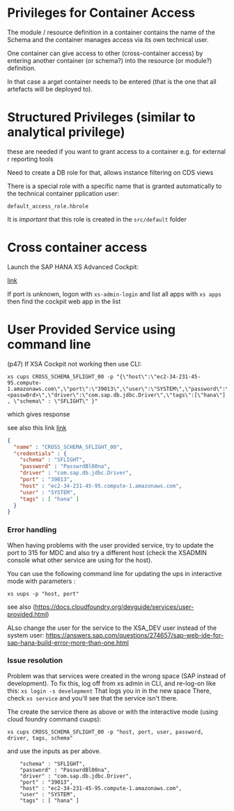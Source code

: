 # Privileges for Container Access

The module / resource definition in a container contains the name of the 
Schema and the container manages access via its own technical user.

One container can give access to other (cross-container access) by entering
another container (or schema?) into the resource (or module?) definition.

In that case a arget container needs to be entered (that is the one that all artefacts will
be deployed to).

# Structured Privileges (similar to analytical privilege)
these are needed if you want to grant access to a container e.g. for external r
reporting tools

Need to create a DB role for that, allows instance filtering on CDS views

There is a special role with a specific name that is granted automatically to 
the technical container pplication user:

`default_access_role.hbrole`

It is *important* that this role is created in the `src/default` folder

# Cross container access

Launch the SAP HANA XS Advanced Cockpit:

[link](https://ec2-34-231-45-95.compute-1.amazonaws.com:51041)

If port is unknown, logon with `xs-admin-login` and list all apps with `xs apps`
then find the cockpit web app in the list

# User Provided Service using command line
(p47)
If XSA Cockpit not working then use CLI:

```
xs cups CROSS_SCHEMA_SFLIGHT_00 -p "{\"host\":\"ec2-34-231-45-95.compute-1.amazonaws.com\",\"port\":\"39013\",\"user\":\"SYSTEM\",\"password\":\"<passw0rd>\",\"driver\":\"com.sap.db.jdbc.Driver\",\"tags\":[\"hana\"] , \"schema\" : \"SFLIGHT\" }"
```

which gives response

see also this link [link](https://github.com/SAPDocuments/Tutorials/blob/master/tutorials/xsa-create-user-provided-anonymous-service/xsa-create-user-provided-anonymous-service.md)

```json
{
  "name" : "CROSS_SCHEMA_SFLIGHT_00",
  "credentials" : {
    "schema" : "SFLIGHT",
    "password" : "PasswrdBl00na",
    "driver" : "com.sap.db.jdbc.Driver",
    "port" : "39013",
    "host" : "ec2-34-231-45-95.compute-1.amazonaws.com",
    "user" : "SYSTEM",
    "tags" : [ "hana" ]
  }
}
```
### Error handling

When having problems with the user provided service, try to update the port to 3<instance>15 for MDC and also try a different host (check the XSADMIN console what other service are using for the host).
  
  You can use the following command line for updating the ups in interactive mode with parameters :
  
  `xs uups -p "host, port"`
  
  see also (https://docs.cloudfoundry.org/devguide/services/user-provided.html)
  
  ALso change the user for the service to the XSA_DEV user instead of the system user:
  https://answers.sap.com/questions/274657/sap-web-ide-for-sap-hana-build-error-more-than-one.html
  

### Issue resolution
Problem was that services were created in the wrong space (SAP instead of development).
To fix this, log off from xs admin in CLI, and re-log-on like this:
`xs login -s development`
That logs you in in the new space
There, check `xs service` and you'll see that the service isn't there.

The create the service there as above or with the interactive mode (using cloud foundry command cuups):

```
xs cups CROSS_SCHEMA_SFLIGHT_00 -p "host, port, user, password, driver, tags, schema"
```

and use the inputs as per above.

```
    "schema" : "SFLIGHT",
    "password" : "PasswrdBl00na",
    "driver" : "com.sap.db.jdbc.Driver",
    "port" : "39013",
    "host" : "ec2-34-231-45-95.compute-1.amazonaws.com",
    "user" : "SYSTEM",
    "tags" : [ "hana" ]
```
